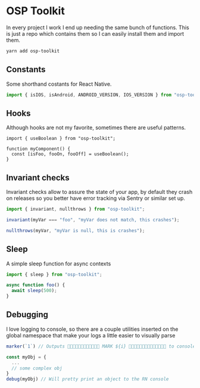 # OSP Toolkit

In every project I work I end up needing the same bunch of functions. This is just a repo which contains them so I can easily install them and import them.

```bash
yarn add osp-toolkit
```

## Constants

Some shorthand costants for React Native.

```ts
import { isIOS, isAndroid, ANDROID_VERSION, IOS_VERSION } from "osp-toolkit";
```

## Hooks

Although hooks are not my favorite, sometimes there are useful patterns.

```tsx
import { useBoolean } from "osp-toolkit";

function myComponent() {
  const [isFoo, fooOn, fooOff] = useBoolean();
}
```

## Invariant checks

Invariant checks allow to assure the state of your app, by default they crash on releases so you better have error tracking via Sentry or similar set up.

```ts
import { invariant, nullthrows } from "osp-toolkit";

invariant(myVar === "foo", "myVar does not match, this crashes");

nullthrows(myVar, "myVar is null, this is crashes");
```

## Sleep

A simple sleep function for async contexts

```ts
import { sleep } from "osp-toolkit";

async function foo() {
  await sleep(500);
}
```

## Debugging

I love logging to console, so there are a couple utilities inserted on the global namespace that make your logs a little easier to visually parse

```ts
marker(`1`) // Outputs 🔷🔷🔷🔷🔷🔷🔷🔷🔷🔷🔷🔷 MARK ${i} 🔷🔷🔷🔷🔷🔷🔷🔷🔷🔷🔷🔷🔷🔷 to console

const myObj = {
  ...
  // some complex obj
}
debug(myObj) // Will pretty print an object to the RN console
```
